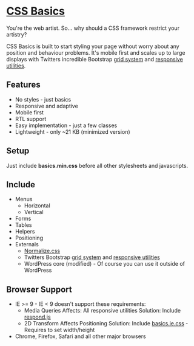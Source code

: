 # [CSS Basics](http://cheich.github.io/CSS-Basics/)

You're the web artist. So... why should a CSS framework restrict your artistry?

CSS Basics is built to start styling your page without worry about any position and behaviour problems. It's mobile first and scales up to large displays with Twitters incredible Bootstrap [grid system](http://getbootstrap.com/css/#grid) and [responsive utilities](http://getbootstrap.com/css/#responsive-utilities).

## Features
* No styles - just basics
* Responsive and adaptive
* Mobile first
* RTL support
* Easy implementation - just a few classes
* Lightweight - only ~21 KB (minimized version)

## Setup
Just include **basics.min.css** before all other stylesheets and javascripts.

## Include
* Menus
  * Horizontal
  * Vertical
* Forms
* Tables
* Helpers
* Positioning
* Externals
  * [Normalize.css](https://necolas.github.io/normalize.css/)
  * Twitters Bootstrap [grid system](http://getbootstrap.com/css/#grid) and [responsive utilities](http://getbootstrap.com/css/#responsive-utilities)
  * WordPress core (modified) - Of course you can use it outside of WordPress

## Browser Support

* IE >= 9 - IE < 9 doesn't support these requirements:
  * Media Queries
    Affects: All responsive utilities
    Solution: Include [respond.js](https://github.com/scottjehl/Respond)
  * 2D Transform
    Affects Positioning
    Solution: Include [basics.ie.css](/src/bascics.ie.css) - Requires to set width/height
* Chrome, Firefox, Safari and all other major browsers